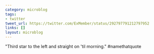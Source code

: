 ```yaml
---
category: microblog
tags:
- twitter
tweet_url: https://twitter.com/ExMember/status/292797791212797952
links: []
layout: microblog
---
```

"Third star to the left and straight on 'til morning." #namethatquote
